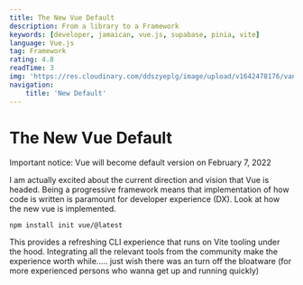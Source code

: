 ```yaml
---
title: The New Vue Default
description: From a library to a Framework
keywords: [developer, jamaican, vue.js, supabase, pinia, vite]
language: Vue.js
tag: Framework
rating: 4.8
readTime: 3
img: 'https://res.cloudinary.com/ddszyeplg/image/upload/v1642478176/vantol/Screenshot_2021-07-29_at_11.07.21_PM_mepvjg.png'
navigation:
    title: 'New Default'
---
```


# The New Vue Default 

Important notice: Vue will become default version on February 7, 2022

I am actually excited about the current direction and vision that Vue is headed. Being a progressive framework means that implementation of how code is written is paramount for developer experience (DX). Look at how the new vue is implemented.

```
npm install init vue/@latest
```
This provides a refreshing CLI experience that runs on Vite tooling under the hood. Integrating all the relevant tools from the community make the experience worth while..... just wish there was an turn off the bloatware (for more experienced persons who wanna get up and running quickly)
